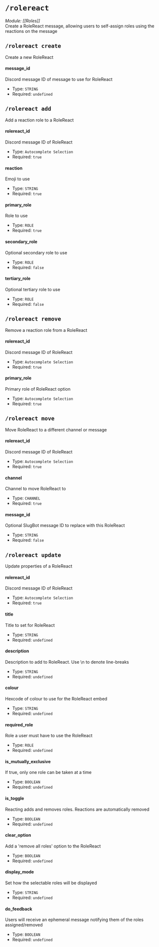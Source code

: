 # `/rolereact`
*Module: [[Roles]]*<br>
Create a RoleReact message, allowing users to self-assign roles using the reactions on the message
## `/rolereact create`
Create a new RoleReact
#### message_id
Discord message ID of message to use for RoleReact
- Type: `STRING`
- Required: `undefined`
## `/rolereact add`
Add a reaction role to a RoleReact
#### rolereact_id
Discord message ID of RoleReact
- Type: `Autocomplete Selection`
- Required: `true`
#### reaction
Emoji to use
- Type: `STRING`
- Required: `true`
#### primary_role
Role to use
- Type: `ROLE`
- Required: `true`
#### secondary_role
Optional secondary role to use
- Type: `ROLE`
- Required: `false`
#### tertiary_role
Optional tertiary role to use
- Type: `ROLE`
- Required: `false`
## `/rolereact remove`
Remove a reaction role from a RoleReact
#### rolereact_id
Discord message ID of RoleReact
- Type: `Autocomplete Selection`
- Required: `true`
#### primary_role
Primary role of RoleReact option
- Type: `Autocomplete Selection`
- Required: `true`
## `/rolereact move`
Move RoleReact to a different channel or message
#### rolereact_id
Discord message ID of RoleReact
- Type: `Autocomplete Selection`
- Required: `true`
#### channel
Channel to move RoleReact to
- Type: `CHANNEL`
- Required: `true`
#### message_id
Optional SlugBot message ID to replace with this RoleReact
- Type: `STRING`
- Required: `false`
## `/rolereact update`
Update properties of a RoleReact
#### rolereact_id
Discord message ID of RoleReact
- Type: `Autocomplete Selection`
- Required: `true`
#### title
Title to set for RoleReact
- Type: `STRING`
- Required: `undefined`
#### description
Description to add to RoleReact. Use \n to denote line-breaks
- Type: `STRING`
- Required: `undefined`
#### colour
Hexcode of colour to use for the RoleReact embed
- Type: `STRING`
- Required: `undefined`
#### required_role
Role a user must have to use the RoleReact
- Type: `ROLE`
- Required: `undefined`
#### is_mutually_exclusive
If true, only one role can be taken at a time
- Type: `BOOLEAN`
- Required: `undefined`
#### is_toggle
Reacting adds and removes roles. Reactions are automatically removed
- Type: `BOOLEAN`
- Required: `undefined`
#### clear_option
Add a 'remove all roles' option to the RoleReact
- Type: `BOOLEAN`
- Required: `undefined`
#### display_mode
Set how the selectable roles will be displayed
- Type: `STRING`
- Required: `undefined`
#### do_feedback
Users will receive an ephemeral message notifying them of the roles assigned/removed
- Type: `BOOLEAN`
- Required: `undefined`